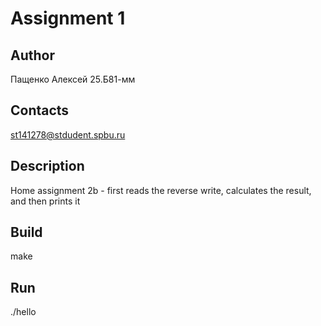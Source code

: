 # Assignment 1
## Author
Пащенко Алексей 25.Б81-мм
## Contacts
st141278@stdudent.spbu.ru
## Description
Home assignment 2b - first reads the reverse write, calculates the result, and then prints it
## Build
make
## Run
./hello
